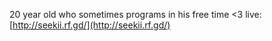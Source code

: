 20 year old who sometimes programs in his free time <3
live: [http://seekii.rf.gd/](http://seekii.rf.gd/)

